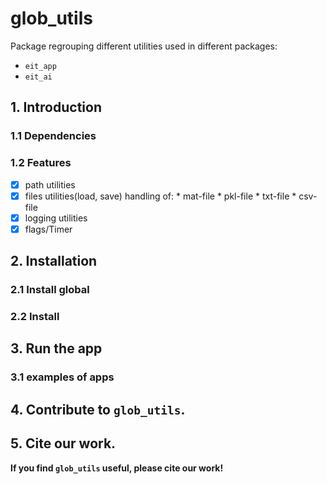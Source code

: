 # glob_utils

Package regrouping different utilities used in different packages:
- `eit_app`
- `eit_ai`

## 1. Introduction

### 1.1 Dependencies
### 1.2 Features
 - [x] path utilities
 - [x] files utilities(load, save)
        handling of:
        * mat-file
        * pkl-file
        * txt-file
        * csv-file
 - [x] logging utilities
 - [x] flags/Timer
## 2. Installation
### 2.1 Install global
### 2.2 Install 
## 3. Run the app
### 3.1 examples of apps
## 4. Contribute to `glob_utils`.
## 5. Cite our work.

**If you find `glob_utils` useful, please cite our work!**


